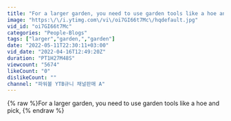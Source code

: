 ```yaml
---
title: "For a larger garden, you need to use garden tools like a hoe and pick,"
image: "https:\/\/i.ytimg.com\/vi\/oi7GI66t7Mc\/hqdefault.jpg"
vid_id: "oi7GI66t7Mc"
categories: "People-Blogs"
tags: ["larger","garden,","garden"]
date: "2022-05-11T22:30:11+03:00"
vid_date: "2022-04-16T12:49:20Z"
duration: "PT1H27M48S"
viewcount: "5674"
likeCount: "0"
dislikeCount: ""
channel: "파워볼 YTB규니 채널판매 A"
---
```

{% raw %}For a larger garden, you need to use garden tools like a hoe and pick, {% endraw %}
